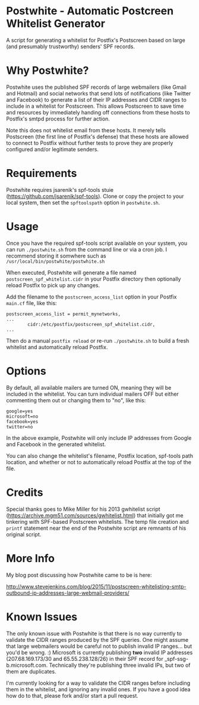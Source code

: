 # Postwhite - Automatic Postcreen Whitelist Generator
A script for generating a whitelist for Postfix's Postscreen based on large (and presumably trustworthy) senders' SPF records.

# Why Postwhite?
Postwhite uses the published SPF records of large webmailers (like Gmail and Hotmail) and social networks that send lots of notifications (like Twitter and Facebook) to generate a list of their IP addresses and CIDR ranges to include in a whitelist for Postscreen. This allows Postscreen to save time and resources by immediately handing off connections from these hosts to Postfix's smtpd process for further action.

Note this does not whitelist email from these hosts. It merely tells Postscreen (the first line of Postfix's defense) that these hosts are allowed to connect to Postfix without further tests to prove they are properly configured and/or legitimate senders.

# Requirements
Postwhite requires jsarenik's spf-tools stuie (https://github.com/jsarenik/spf-tools). Clone or copy the project to your local system, then set the ```spftoolspath``` option in ```postwhite.sh```.

# Usage
Once you have the required spf-tools script available on your system, you can run ```./postwhite.sh``` from the command line or via a cron job. I recommend storing it somwhere such as ```/usr/local/bin/postwhite/postwhite.sh```

When executed, Postwhite will generate a file named ```postscreen_spf_whitelist.cidr``` in your Postfix directory then optionally reload Postfix to pick up any changes.

Add the filename to the ```postscreen_access_list``` option in your Postfix ```main.cf``` file, like this:

    postscreen_access_list = permit_mynetworks,
    ...
            cidr:/etc/postfix/postscreen_spf_whitelist.cidr,
    ...

Then do a manual ```postfix reload``` or re-run ```./postwhite.sh``` to build a fresh whitelist and automatically reload Postfix.
# Options
By default, all available mailers are turned ON, meaning they will be included in the whitelist. You can turn individual mailers OFF but either commenting them out or changing them to "no", like this:

    google=yes
    microsoft=no
    facebook=yes
    twitter=no

In the above example, Postwhite will only include IP addresses from Google and Facebook in the generated whitelist.

You can also change the whitelist's filename, Postfix location,  spf-tools path location, and whether or not to automatically reload Postfix at the top of the file.

# Credits
Special thanks goes to Mike Miller for his 2013 gwhitelist script (https://archive.mgm51.com/sources/gwhitelist.html) that initially got me tinkering with SPF-based Postscreen whitelists. The temp file creation and ```printf``` statement near the end of the Postwhite script are remnants of his original script.

# More Info
My blog post discussing how Postwhite came to be is here:

http://www.stevejenkins.com/blog/2015/11/postscreen-whitelisting-smtp-outbound-ip-addresses-large-webmail-providers/

# Known Issues
The only known issue with Postwhite is that there is no way currently to validate the CIDR ranges produced by the SPF queries. One might assume that large webmailers would be careful not to publish invalid IP ranges... but you'd be wrong. :) Microsoft is currently publishing **two** invalid IP addresses (207.68.169.173/30 and 65.55.238.128/26) in their SPF record for _spf-ssg-b.microsoft.com. Technically they're publishing three invalid IPs, but two of them are duplicates.

I'm currently looking for a way to validate the CIDR ranges before including them in the whitelist, and ignoring any invalid ones. If you have a good idea how do to that, please fork and/or start a pull request.
